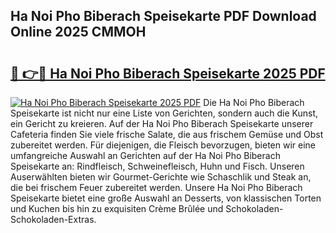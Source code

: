 ## Ha Noi Pho Biberach Speisekarte PDF Download Online 2025 CMMOH

# <h2><a href="http://gc5vxa.nevu.top/?p=Ha+Noi+Pho+Biberach+Speisekarte">🔗 👉🔴 Ha Noi Pho Biberach Speisekarte 2025 PDF</a></h2>

[![Ha Noi Pho Biberach Speisekarte 2025 PDF](https://i.imgur.com/dBaPXMq.png)](http://gc5vxa.nevu.top/?p=Ha+Noi+Pho+Biberach+Speisekarte)
Die Ha Noi Pho Biberach Speisekarte ist nicht nur eine Liste von Gerichten, sondern auch die Kunst, ein Gericht zu kreieren. Auf der Ha Noi Pho Biberach Speisekarte unserer Cafeteria finden Sie viele frische Salate, die aus frischem Gemüse und Obst zubereitet werden. Für diejenigen, die Fleisch bevorzugen, bieten wir eine umfangreiche Auswahl an Gerichten auf der Ha Noi Pho Biberach Speisekarte an: Rindfleisch, Schweinefleisch, Huhn und Fisch. Unseren Auserwählten bieten wir Gourmet-Gerichte wie Schaschlik und Steak an, die bei frischem Feuer zubereitet werden. Unsere Ha Noi Pho Biberach Speisekarte bietet eine große Auswahl an Desserts, von klassischen Torten und Kuchen bis hin zu exquisiten Crème Brûlée und Schokoladen-Schokoladen-Extras.
